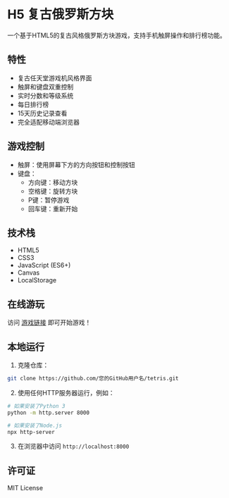 # H5 复古俄罗斯方块

一个基于HTML5的复古风格俄罗斯方块游戏，支持手机触屏操作和排行榜功能。

## 特性

- 复古任天堂游戏机风格界面
- 触屏和键盘双重控制
- 实时分数和等级系统
- 每日排行榜
- 15天历史记录查看
- 完全适配移动端浏览器

## 游戏控制

- 触屏：使用屏幕下方的方向按钮和控制按钮
- 键盘：
  - 方向键：移动方块
  - 空格键：旋转方块
  - P键：暂停游戏
  - 回车键：重新开始

## 技术栈

- HTML5
- CSS3
- JavaScript (ES6+)
- Canvas
- LocalStorage

## 在线游玩

访问 [游戏链接](https://您的GitHub用户名.github.io/tetris/) 即可开始游戏！

## 本地运行

1. 克隆仓库：
```bash
git clone https://github.com/您的GitHub用户名/tetris.git
```

2. 使用任何HTTP服务器运行，例如：
```bash
# 如果安装了Python 3
python -m http.server 8000

# 如果安装了Node.js
npx http-server
```

3. 在浏览器中访问 `http://localhost:8000`

## 许可证

MIT License

